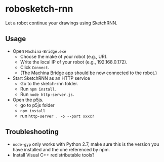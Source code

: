 # robosketch-rnn

Let a robot continue your drawings using SketchRNN.

## Usage

- Open `Machina-Bridge.exe`
	- Choose the make of your robot (e.g., UR).
	- Write the local IP of your robot (e.g., 192.168.0.172).
	- Click `Connect`.
	- (The Machina Bridge app should be now connected to the robot.)
- Start SketchRNN as an HTTP service
	- Go to the sketch-rnn folder.
	- Run `npm install`.
	- Run `node http-server.js`.
- Open the p5js.
	- go to p5js folder
	- `npm install`
	- run `http-server . -o --port xxxx?`
	
	
## Troubleshooting

- `node-gyp` only works with Python 2.7, make sure this is the version you have installed and the one referenced by npm.
- Install Visual C++ redistributable tools?

